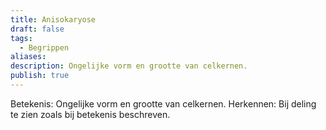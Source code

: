 ```yaml
---
title: Anisokaryose
draft: false
tags:
  - Begrippen
aliases: 
description: Ongelijke vorm en grootte van celkernen.
publish: true
---
```


Betekenis: Ongelijke vorm en grootte van celkernen.
Herkennen: Bij deling te zien zoals bij betekenis beschreven.